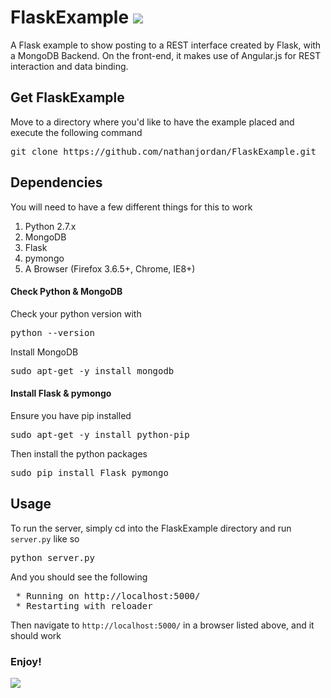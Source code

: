 # FlaskExample <img src="http://files.softicons.com/download/application-icons/free-developer-icons-by-designkode/png/32/flask.png"/>

A Flask example to show posting to a REST interface created by Flask,
with a MongoDB Backend. On the front-end, it makes use of Angular.js for
REST interaction and data binding.

## Get FlaskExample

Move to a directory where you'd like to have the example placed and execute the following command

<pre>git clone https://github.com/nathanjordan/FlaskExample.git</pre>

## Dependencies

You will need to have a few different things for this to work

1. Python 2.7.x
2. MongoDB
3. Flask
4. pymongo
5. A Browser (Firefox 3.6.5+, Chrome, IE8+)

#### Check Python & MongoDB

Check your python version with

<pre>python --version</pre>

Install MongoDB

<pre>sudo apt-get -y install mongodb</pre>

#### Install Flask & pymongo

Ensure you have pip installed

<pre>sudo apt-get -y install python-pip</pre>

Then install the python packages

<pre>sudo pip install Flask pymongo</pre>

## Usage

To run the server, simply cd into the FlaskExample directory and run <code>server.py</code> like so

<pre>python server.py</pre>

And you should see the following

<pre>
 * Running on http://localhost:5000/
 * Restarting with reloader
</pre>

Then navigate to <code>http://localhost:5000/</code> in a browser listed above, and it should work

### Enjoy!

<img src="http://mrwgifs.com/wp-content/uploads/2013/06/Spongebob-Rainbow-Of-Imagination-Reaction-Gif.gif"/>
